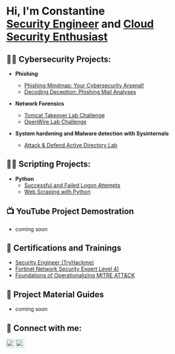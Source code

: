 <h1>Hi, I'm Constantine <br/><a href="https://www.linkedin.com/in/constantine-ukah-4b89b0155/">Security Engineer</a> and <a href="https://github.com/custyblak">Cloud Security Enthusiast</a>

<h2>👨‍💻 Cybersecurity Projects:</h2>

- <b>Phishing</b>
  - [Phishing Mindmap: Your Cybersecurity Arsenal!](https://github.com/custyblak/Phishing_MindMap/tree/main)
  - [Decoding Deception: Phishing Mail Analyses](https://github.com/custyblak/Phishing-Mail-Analyses)
 
- <b>Network Forensics</b>
  - [Tomcat Takeover Lab Challenge](https://github.com/custyblak/Network_Forensics_Exercises/tree/main/Cyberdefender/Tomcat%20Takeover%20Challenge)
  - [OpenWire Lab Challenge](https://github.com/custyblak/Network_Forensics_Exercises/tree/main/Cyberdefender/OpenWire%20Challenge)

- <b>System hardening and Malware detection with Sysinternals</b>
  - [Attack & Defend Active Directory Lab ](https://github.com/custyblak/Active-Directory-and-Endpoint-hardening-detection-using-Sysinternals)
  
 
<h2>👨‍💻 Scripting Projects:</h2>

- <b>Python</b>
  - [Successful and Failed Logon Attempts](https://github.com/custyblak/Python-Projects/blob/main/Successful%20and%20Failed%20Logon%20Attempts.py)
  - [Web Scraping with Python](https://github.com/custyblak/Python-Projects/blob/main/Site%20Scraping%20with%20Python.py)

<h2>📺 YouTube Project Demostration</h2>

- coming soon

<h2>📄 Certifications and Trainings</h2>

- [Security Engineer (TryHackme)](https://imgur.com/KFMcwYv.png)
- [Fortinet Network Security Expert Level 4)](https://imgur.com/gIb3q7M.png)
- [Foundations of Operationalizing MITRE ATT&CK](https://www.credly.com/badges/e3449d72-7b60-4142-95ea-f819e511c979/linked_in_profile)

<h2>📝 Project Material Guides</h2>

- coming soon

<h2> 🤳 Connect with me:</h2>

[<img align="left" alt="custyblak | Twitter" width="22px" src="https://cdn.jsdelivr.net/npm/simple-icons@v3/icons/twitter.svg" />][twitter]
[<img align="left" alt="custyblak | LinkedIn" width="22px" src="https://cdn.jsdelivr.net/npm/simple-icons@v3/icons/linkedin.svg" />][linkedin]


[twitter]: https://twitter.com/custyblak
[linkedin]: https://linkedin.com/in/constantine-ukah-4b89b0155

